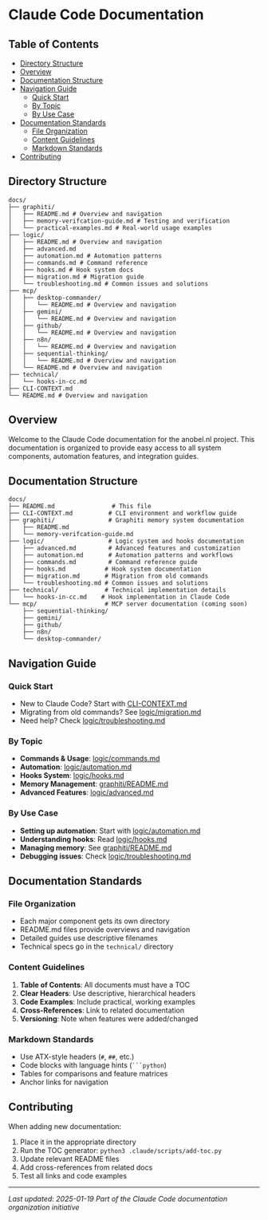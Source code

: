 # Claude Code Documentation

## Table of Contents

- [Directory Structure](#directory-structure)
- [Overview](#overview)
- [Documentation Structure](#documentation-structure)
- [Navigation Guide](#navigation-guide)
  - [Quick Start](#quick-start)
  - [By Topic](#by-topic)
  - [By Use Case](#by-use-case)
- [Documentation Standards](#documentation-standards)
  - [File Organization](#file-organization)
  - [Content Guidelines](#content-guidelines)
  - [Markdown Standards](#markdown-standards)
- [Contributing](#contributing)
## Directory Structure

```
docs/
├── graphiti/
│   ├── README.md # Overview and navigation
│   ├── memory-verifcation-guide.md # Testing and verification
│   └── practical-examples.md # Real-world usage examples
├── logic/
│   ├── README.md # Overview and navigation
│   ├── advanced.md
│   ├── automation.md # Automation patterns
│   ├── commands.md # Command reference
│   ├── hooks.md # Hook system docs
│   ├── migration.md # Migration guide
│   └── troubleshooting.md # Common issues and solutions
├── mcp/
│   ├── desktop-commander/
│   │   └── README.md # Overview and navigation
│   ├── gemini/
│   │   └── README.md # Overview and navigation
│   ├── github/
│   │   └── README.md # Overview and navigation
│   ├── n8n/
│   │   └── README.md # Overview and navigation
│   ├── sequential-thinking/
│   │   └── README.md # Overview and navigation
│   └── README.md # Overview and navigation
├── technical/
│   └── hooks-in-cc.md
├── CLI-CONTEXT.md
└── README.md # Overview and navigation
```

## Overview

Welcome to the Claude Code documentation for the anobel.nl project. This documentation is organized to provide easy access to all system components, automation features, and integration guides.

## Documentation Structure

```
docs/
├── README.md                # This file
├── CLI-CONTEXT.md          # CLI environment and workflow guide
├── graphiti/               # Graphiti memory system documentation
│   ├── README.md
│   └── memory-verifcation-guide.md
├── logic/                  # Logic system and hooks documentation
│   ├── advanced.md         # Advanced features and customization
│   ├── automation.md       # Automation patterns and workflows
│   ├── commands.md         # Command reference guide
│   ├── hooks.md           # Hook system documentation
│   ├── migration.md       # Migration from old commands
│   └── troubleshooting.md # Common issues and solutions
├── technical/             # Technical implementation details
│   └── hooks-in-cc.md    # Hook implementation in Claude Code
└── mcp/                   # MCP server documentation (coming soon)
    ├── sequential-thinking/
    ├── gemini/
    ├── github/
    ├── n8n/
    └── desktop-commander/
```

## Navigation Guide

### Quick Start
- New to Claude Code? Start with [CLI-CONTEXT.md](./CLI-CONTEXT.md)
- Migrating from old commands? See [logic/migration.md](./logic/migration.md)
- Need help? Check [logic/troubleshooting.md](./logic/troubleshooting.md)

### By Topic
- **Commands & Usage**: [logic/commands.md](./logic/commands.md)
- **Automation**: [logic/automation.md](./logic/automation.md)
- **Hooks System**: [logic/hooks.md](./logic/hooks.md)
- **Memory Management**: [graphiti/README.md](./graphiti/README.md)
- **Advanced Features**: [logic/advanced.md](./logic/advanced.md)

### By Use Case
- **Setting up automation**: Start with [logic/automation.md](./logic/automation.md)
- **Understanding hooks**: Read [logic/hooks.md](./logic/hooks.md)
- **Managing memory**: See [graphiti/README.md](./graphiti/README.md)
- **Debugging issues**: Check [logic/troubleshooting.md](./logic/troubleshooting.md)

## Documentation Standards

### File Organization
- Each major component gets its own directory
- README.md files provide overviews and navigation
- Detailed guides use descriptive filenames
- Technical specs go in the `technical/` directory

### Content Guidelines
1. **Table of Contents**: All documents must have a TOC
2. **Clear Headers**: Use descriptive, hierarchical headers
3. **Code Examples**: Include practical, working examples
4. **Cross-References**: Link to related documentation
5. **Versioning**: Note when features were added/changed

### Markdown Standards
- Use ATX-style headers (`#`, `##`, etc.)
- Code blocks with language hints (` ```python `)
- Tables for comparisons and feature matrices
- Anchor links for navigation

## Contributing

When adding new documentation:
1. Place it in the appropriate directory
2. Run the TOC generator: `python3 .claude/scripts/add-toc.py`
3. Update relevant README files
4. Add cross-references from related docs
5. Test all links and code examples

---

*Last updated: 2025-01-19*
*Part of the Claude Code documentation organization initiative*